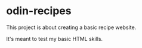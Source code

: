 # odin-recipes

This project is about creating a basic recipe website.

It's meant to test my basic HTML skills.

